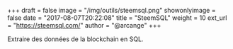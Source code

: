 +++
draft = false
image = "/img/outils/steemsql.png"
showonlyimage = false
date = "2017-08-07T20:22:08"
title = "SteemSQL"
weight = 10
ext_url = "https://steemsql.com/"
author = "@arcange"
+++

Extraire des données de la blockchain en SQL.

<!--more-->
